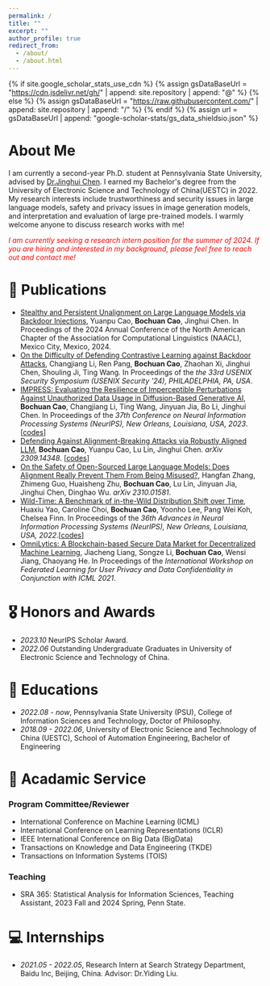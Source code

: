 ```yaml
---
permalink: /
title: ""
excerpt: ""
author_profile: true
redirect_from: 
  - /about/
  - /about.html
---
```


{% if site.google_scholar_stats_use_cdn %}
{% assign gsDataBaseUrl = "https://cdn.jsdelivr.net/gh/" | append: site.repository | append: "@" %}
{% else %}
{% assign gsDataBaseUrl = "https://raw.githubusercontent.com/" | append: site.repository | append: "/" %}
{% endif %}
{% assign url = gsDataBaseUrl | append: "google-scholar-stats/gs_data_shieldsio.json" %}

<span class='anchor' id='about-me'></span>
# About Me

I am currently a second-year Ph.D. student at Pennsylvania State University, advised by [Dr.Jinghui Chen](https://jinghuichen.github.io/). I earned my Bachelor's degree from the University of Electronic Science and Technology of China(UESTC) in 2022. My research interests include trustworthiness and security issues in large language models, safety and privacy issues in image generation models, and interpretation and evaluation of large pre-trained models. I warmly welcome anyone to discuss research works with me!

<em style="color: red;">I am currently seeking a research intern position for the summer of 2024. If you are hiring and interested in my background, please feel free to reach out and contact me!</em>

<!-- My research interest includes neural machine translation and computer vision. I have published more than 100 papers at the top international AI conferences with total <a href='https://scholar.google.com/citations?user=DhtAFkwAAAAJ'>google scholar citations <strong><span id='total_cit'>260000+</span></strong></a> (You can also use google scholar badge <a href='https://scholar.google.com/citations?user=DhtAFkwAAAAJ'><img src="https://img.shields.io/endpoint?url={{ url | url_encode }}&logo=Google%20Scholar&labelColor=f6f6f6&color=9cf&style=flat&label=citations"></a>). -->


<!-- # 🔥 News
- *2022.02*: &nbsp;🎉🎉 Lorem ipsum dolor sit amet, consectetur adipiscing elit. Vivamus ornare aliquet ipsum, ac tempus justo dapibus sit amet. 
- *2022.02*: &nbsp;🎉🎉 Lorem ipsum dolor sit amet, consectetur adipiscing elit. Vivamus ornare aliquet ipsum, ac tempus justo dapibus sit amet.  -->

# 📝 Publications 

<!-- <div class='paper-box'><div class='paper-box-image'><div><div class="badge">CVPR 2016</div><img src='images/500x300.png' alt="sym" width="100%"></div></div>
<div class='paper-box-text' markdown="1">

[Deep Residual Learning for Image Recognition](https://openaccess.thecvf.com/content_cvpr_2016/papers/He_Deep_Residual_Learning_CVPR_2016_paper.pdf)

**Kaiming He**, Xiangyu Zhang, Shaoqing Ren, Jian Sun

[**Project**](https://scholar.google.com/citations?view_op=view_citation&hl=zh-CN&user=DhtAFkwAAAAJ&citation_for_view=DhtAFkwAAAAJ:ALROH1vI_8AC) <strong><span class='show_paper_citations' data='DhtAFkwAAAAJ:ALROH1vI_8AC'></span></strong>
- Lorem ipsum dolor sit amet, consectetur adipiscing elit. Vivamus ornare aliquet ipsum, ac tempus justo dapibus sit amet. 
</div>
</div> -->


- [Stealthy and Persistent Unalignment on Large Language Models via Backdoor Injections](https://arxiv.org/abs/2312.00027), Yuanpu Cao, **Bochuan Cao**, Jinghui Chen. In Proceedings of the 2024 Annual Conference of the North American Chapter of the Association for Computational Linguistics (NAACL), Mexico City, Mexico, 2024.
- [On the Difficulty of Defending Contrastive Learning against Backdoor Attacks](https://arxiv.org/abs/2312.09057), Changjiang Li, Ren Pang, **Bochuan Cao**, Zhaohan Xi, Jinghui Chen, Shouling Ji, Ting Wang. In Proceedings of the *the 33rd USENIX Security Symposium (USENIX Security '24), PHILADELPHIA, PA, USA*.
- [IMPRESS: Evaluating the Resilience of Imperceptible Perturbations Against Unauthorized Data Usage in Diffusion-Based Generative AI](https://arxiv.org/abs/2310.19248), **Bochuan Cao**,  Changjiang Li, Ting Wang, Jinyuan Jia, Bo Li, Jinghui Chen. In Proceedings of the *37th Conference on Neural Information Processing Systems (NeurIPS), New Orleans, Louisiana, USA, 2023*. \[[codes](https://github.com/AAAAAAsuka/Impress/tree/main)\]
- [Defending Against Alignment-Breaking Attacks via Robustly Aligned LLM](https://arxiv.org/abs/2309.14348), **Bochuan Cao**, Yuanpu Cao, Lu Lin, Jinghui Chen. *arXiv 2309.14348*. \[[codes](https://github.com/AAAAAAsuka/llm_defends)\]
- [On the Safety of Open-Sourced Large Language Models: Does Alignment Really Prevent Them From Being Misused?](https://arxiv.org/abs/2310.01581), Hangfan Zhang, Zhimeng Guo, Huaisheng Zhu, **Bochuan Cao**, Lu Lin, Jinyuan Jia, Jinghui Chen, Dinghao Wu. *arXiv 2310.01581*.
- [Wild-Time: A Benchmark of in-the-Wild Distribution Shift over Time](https://arxiv.org/abs/2211.14238), Huaxiu Yao, Caroline Choi, **Bochuan Cao**, Yoonho Lee, Pang Wei Koh, Chelsea Finn. In Proceedings of the *36th Advances in Neural Information Processing Systems (NeurIPS), New Orleans, Louisiana, USA, 2022*.\[[codes](https://github.com/huaxiuyao/Wild-Time)\]
- [OmniLytics: A Blockchain-based Secure Data Market for Decentralized Machine Learning](https://arxiv.org/abs/2107.05252), Jiacheng Liang, Songze Li, **Bochuan Cao**, Wensi Jiang, Chaoyang He. In Proceedings of the *International Workshop on Federated Learning for User Privacy and Data Confidentiality in Conjunction with ICML 2021*.

# 🎖 Honors and Awards
- *2023.10* NeurIPS Scholar Award.
- *2022.06* Outstanding Undergraduate Graduates in University of Electronic Science and Technology of China.

# 📖 Educations
- *2022.08 - now*, Pennsylvania State University (PSU), College of Information Sciences and Technology, Doctor of Philosophy. 
- *2018.09 - 2022.06*, University of Electronic Science and Technology of China (UESTC), School of Automation Engineering, Bachelor of Engineering

# 💬 Acadamic Service
### Program Committee/Reviewer

- International Conference on Machine Learning (ICML)
- International Conference on Learning Representations (ICLR)
- IEEE International Conference on Big Data (BigData)
- Transactions on Knowledge and Data Engineering (TKDE)
- Transactions on Information Systems (TOIS)

### Teaching
 - SRA 365: Statistical Analysis for Information Sciences, Teaching Assistant, 2023 Fall and 2024 Spring, Penn State.

# 💻 Internships
- *2021.05 - 2022.05*, Research Intern at Search Strategy Department, Baidu Inc, Beijing, China. Advisor: Dr.Yiding Liu.